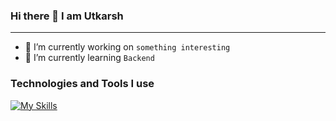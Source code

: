 ### Hi there 👋  I am Utkarsh 
<hr>

- 🔭 I’m currently working on ```something interesting ```
- 🌱 I’m currently learning ``` Backend ```

### Technologies and Tools I use
[![My Skills](https://skillicons.dev/icons?i=c,cpp,html,css,js,react,mysql)](https://skillicons.dev)
<!--
**utkarshilh/utkarshilh** is a ✨ _special_ ✨ repository because its `README.md` (this file) appears on your GitHub profile.

Here are some ideas to get you started:


- 👯 I’m looking to collaborate on ...
- 🤔 I’m looking for help with ...
- 💬 Ask me about ...
- 📫 How to reach me: ...
- 😄 Pronouns: ...
- ⚡ Fun fact: ...
-->
